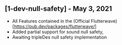 ## [1-dev-null-safety] - May 3, 2021
* All Features contained in the (Official Flutterwave)[https://pub.dev/packages/flutterwave/]
* Added partial support for sound null safety,
* Awaiting tripleDes null safety implementation
